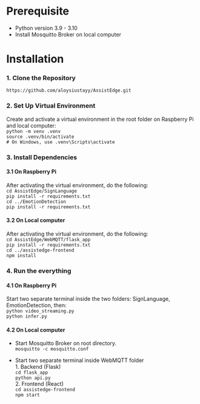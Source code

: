
# Prerequisite
- Python version 3.9 - 3.10
- Install Mosquitto Broker on local computer

# Installation
### 1. Clone the Repository
`https://github.com/aloysiustayy/AssistEdge.git`

### 2. Set Up Virtual Environment
Create and activate a virtual environment in the root folder on Raspberry Pi and local computer:\
`python -m venv .venv`\
`source .venv/bin/activate`   
`# On Windows, use .venv\Scripts\activate`

### 3. Install Dependencies
#### 3.1 On Raspberry Pi
After activating the virtual environment, do the following:\
`cd AssistEdge/SignLanguage`\
`pip install -r requirements.txt`\
`cd ../EmotionDetection`\
`pip install -r requirements.txt`

#### 3.2 On Local computer
After activating the virtual environment, do the following:\
`cd AssistEdge/WebMQTT/flask_app`\
`pip install -r requirements.txt`\
`cd ../assistedge-frontend`\
`npm install`

### 4. Run the everything
#### 4.1 On Raspberry Pi
Start two separate terminal inside the two folders: SignLanguage, EmotionDetection, then:\
`python video_streaming.py`\
`python infer.py`

#### 4.2 On Local computer
- Start Mosquitto Broker on root directory.\
    `mosquitto -c mosquitto.conf`

- Start two separate terminal inside WebMQTT folder\
        1. Backend (Flask)\
        `cd flask_app`\
        `python api.py`\
        2. Frontend (React)\
        `cd assistedge-frontend`\
        `npm start`